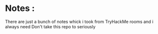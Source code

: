 # Notes :  
There are just a bunch of notes whick i took from TryHackMe rooms and i always need 
Don't take this repo to seriously
